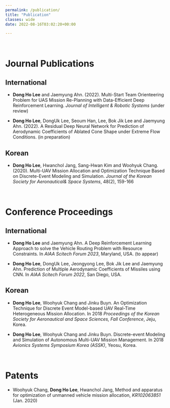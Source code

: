 ```yaml
---
permalink: /publication/
title: "Publication"
classes: wide
date: 2022-08-16T03:02:20+00:00

---
```

<br/>

# Journal Publications

## International

- **Dong Ho Lee** and Jaemyung Ahn. (2022). Multi-Start Team Orienteering Problem for UAS Mission Re-Planning with Data-Efficient Deep Reinforcement Learning. _Journal of Intelligent & Robotic Systems_ (under review)

- **Dong Ho Lee**, DongUk Lee, Seoum Han, Lee, Bok Jik Lee and Jaemyung Ahn. (2022). A Residual Deep Neural Network for Prediction of Aerodynamic Coefficients of Ablated Cone Shape under Extreme Flow Conditions. (in preparation)

## Korean

- **Dong Ho Lee**, Hwanchol Jang, Sang-Hwan Kim and Woohyuk Chang. (2020). Multi-UAV Mission Allocation and Optimization Technique Based on Discrete-Event Modeling and Simulation. _Journal of the Korean Society for Aeronautical& Space Systems_, 48(2), 159-166

<br/>

# Conference Proceedings

## International

- **Dong Ho Lee** and Jaemyung Ahn. A Deep Reinforcement Learning Approach to solve the Vehicle Routing Problem with Resource Constraints. In _AIAA Scitech Forum 2023_, Maryland, USA. (to appear) 

- **Dong Ho Lee**, DongUk Lee, Jeongyong Lee, Bok Jik Lee and Jaemyung Ahn. Prediction of Multiple Aerodynamic Coefficients of Missiles using CNN. In _AIAA Scitech Forum 2022_, San Diego, USA. 

## Korean

-  **Dong Ho Lee**, Woohyuk Chang and Jinku Buyn. An Optimization Technique for Discrete Event Model-based UAV Real-Time Heterogeneous Mission Allocation. In 2018 _Proceedings of the Korean Society for Aeronautical and Space Sciences, Fall Conference_, Jeju, Korea.

-  **Dong Ho Lee**, Woohyuk Chang and Jinku Buyn. Discrete-event Modeling and Simulation of Autonomous Multi-UAV Mission Management. In 2018 _Avionics Systems Symposium Korea (ASSK)_, Yeosu, Korea.

<br/>

# Patents 

- Woohyuk Chang, **Dong Ho Lee**, Hwanchol Jang, Method and apparatus for optimization of unmanned vehicle mission allocation, _KR102063851_ (Jan. 2020)
